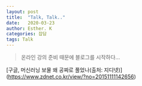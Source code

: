 ```yaml
---
layout: post
title:  "Talk, Talk.."
date:   2020-03-23
author: Esther. K
categories: 잡담
tags: Talk
---
```



> 온라인 강의 준비 때문에 블로그를 시작하다...

[구글, 머신러닝 보물 왜 공짜로 풀었나(출처: 지디넷)] (https://www.zdnet.co.kr/view/?no=20151111142656)
